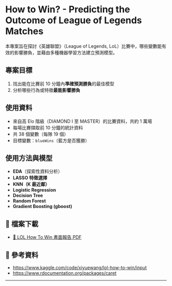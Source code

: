 # How to Win? - Predicting the Outcome of League of Legends Matches

本專案旨在探討《英雄聯盟》（League of Legends, LoL）比賽中，哪些變數能有效的影響勝負，並藉由多種機器學習方法建立預測模型。

## 專案目標

1. 找出能在比賽前 10 分鐘內**準確預測勝負**的最佳模型
2. 分析哪些行為或特徵**最能影響勝負**

## 使用資料

- 來自高 Elo 階級（DIAMOND I 至 MASTER）的比賽資料，共約 1 萬場
- 每場比賽擷取前 10 分鐘的統計資料
- 共 38 個變數（每隊 19 個）
- 目標變數：`blueWins`（藍方是否獲勝）

## 使用方法與模型

- **EDA**（探索性資料分析）
- **LASSO 特徵選擇**
- **KNN（K 最近鄰）**
- **Logistic Regression**
- **Decision Tree**
- **Random Forest**
- **Gradient Boosting (gboost)**

## 📄 檔案下載

- [📄 LOL How To Win 書面報告 PDF](./How%20To%20Win.pdf)

## 🔗 參考資料

- https://www.kaggle.com/code/xiyuewang/lol-how-to-win/input
- https://www.rdocumentation.org/packages/caret
---

